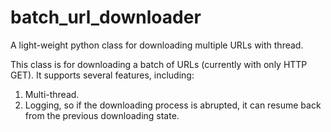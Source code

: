 # batch_url_downloader
A light-weight python class for downloading multiple URLs with thread.

This class is for downloading a batch of URLs (currently with only HTTP GET).
It supports several features, including:
1. Multi-thread.
2. Logging, so if the downloading process is abrupted, it can resume back from the previous downloading state.

